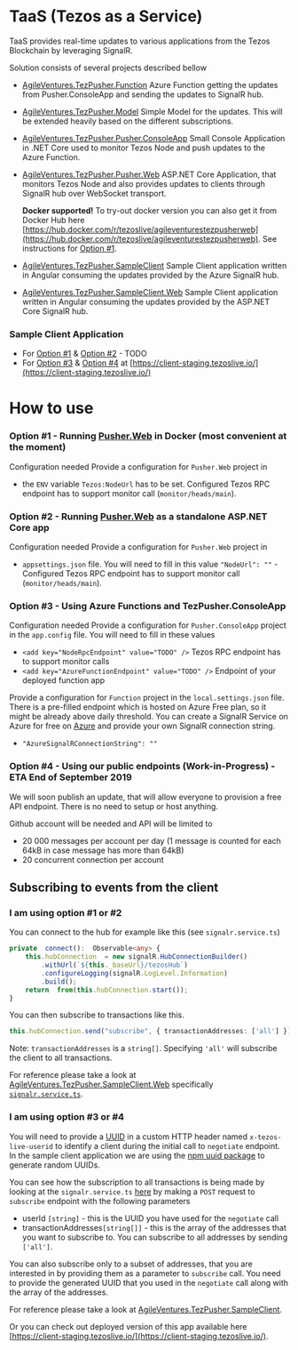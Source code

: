

# TaaS (Tezos as a Service)
TaaS provides real-time updates to various applications from the Tezos Blockchain by leveraging SignalR. 

Solution consists of several projects described bellow

 - [AgileVentures.TezPusher.Function](https://github.com/agile-ventures/TaaS/tree/master/AgileVentures.TezPusher.Function)
Azure Function getting the updates from Pusher.ConsoleApp and sending the updates to SignalR hub.

 - [AgileVentures.TezPusher.Model](https://github.com/agile-ventures/TaaS/tree/master/AgileVentures.TezPusher.Model)
Simple Model for the updates. This will be extended heavily based on the different subscriptions.

 - [AgileVentures.TezPusher.Pusher.ConsoleApp](https://github.com/agile-ventures/TaaS/tree/master/AgileVentures.TezPusher.Pusher.ConsoleApp)
Small Console Application in .NET Core used to monitor Tezos Node and push updates to the Azure Function. 

 - [AgileVentures.TezPusher.Pusher.Web](https://github.com/agile-ventures/TaaS/tree/master/AgileVentures.TezPusher.Pusher.Web)
ASP.NET Core Application, that monitors Tezos Node and also provides updates to clients through SignalR hub over WebSocket transport. 

	**Docker supported!** 
	To try-out docker version you can also get it from  Docker Hub here [https://hub.docker.com/r/tezoslive/agileventurestezpusherweb](https://hub.docker.com/r/tezoslive/agileventurestezpusherweb).  See instructions for [Option #1](#option-1---running-pusherweb-in-docker-most-convenient-at-the-moment).

 - [AgileVentures.TezPusher.SampleClient](https://github.com/agile-ventures/TaaS/tree/master/AgileVentures.TezPusher.SampleClient)
 Sample Client application written in Angular consuming the updates provided by the Azure SignalR hub.   
 
 - [AgileVentures.TezPusher.SampleClient.Web](https://github.com/agile-ventures/TaaS/tree/master/AgileVentures.TezPusher.SampleClient.Web)
 Sample Client application written in Angular consuming the updates provided by the  ASP.NET Core SignalR hub. 

### Sample Client Application
- For [Option #1](https://github.com/agile-ventures/TaaS/blob/master/README.md#option-1---running-pusherweb-in-docker-most-convenient-at-the-moment) & [Option #2](https://github.com/agile-ventures/TaaS/blob/master/README.md#option-2---running-pusherweb-as-a-standalone-aspnet-core-app) - TODO
- For  [Option #3](https://github.com/agile-ventures/TaaS/blob/master/README.md#option-3---using-azure-functions-and-tezpusherconsoleapp) & [Option #4](https://github.com/agile-ventures/TaaS/blob/master/README.md#option-4---using-our-public-endpoints-work-in-progress---eta-end-of-september-2019) at [https://client-staging.tezoslive.io/](https://client-staging.tezoslive.io/)

# How to use

### Option #1 - Running [Pusher.Web](https://github.com/agile-ventures/TaaS/tree/master/AgileVentures.TezPusher.Pusher.Web) in Docker (most convenient at the moment)
Configuration needed
Provide a configuration for `Pusher.Web` project in 
- the `ENV` variable `Tezos:NodeUrl` has to be set. Configured Tezos RPC endpoint has to support monitor call (`monitor/heads/main`).

### Option #2 - Running [Pusher.Web](https://github.com/agile-ventures/TaaS/tree/master/AgileVentures.TezPusher.Pusher.Web) as a standalone ASP.NET Core app
Configuration needed
Provide a configuration for `Pusher.Web` project in 
- `appsettings.json` file. You will need to fill in this value `"NodeUrl": ""` - Configured Tezos RPC endpoint has to support monitor call (`monitor/heads/main`).

### Option #3 - Using Azure Functions and TezPusher.ConsoleApp
Configuration needed
Provide a configuration for `Pusher.ConsoleApp` project in the `app.config` file. You will need to fill in these values
 - `<add key="NodeRpcEndpoint" value="TODO" />` Tezos RPC endpoint has to support monitor calls
 - `<add key="AzureFunctionEndpoint" value="TODO" />` Endpoint of your deployed function app

Provide a configuration for `Function` project in the `local.settings.json` file. 
There is a pre-filled endpoint which is hosted on Azure Free plan, so it might be already above daily threshold. You can create a SignalR Service on Azure for free on [Azure](https://azure.microsoft.com/en-us/) and provide your own SignalR connection string.
 - `"AzureSignalRConnectionString": ""`	

### Option #4 - Using our public endpoints (Work-in-Progress) - ETA End of September 2019
We will soon publish an update, that will allow everyone to provision a free API endpoint. There is no need to setup or host anything. 

Github account will be needed and API will be limited to 
- 20 000 messages per account per day (1 message is counted for each 64kB in case message has more than 64kB)
- 20 concurrent connection per account

## Subscribing to events from the client

### I am using option #1 or #2

You can connect to the hub for example like this (see `signalr.service.ts`)
```typescript
private  connect():  Observable<any> {
	this.hubConnection  = new signalR.HubConnectionBuilder()
		.withUrl(`${this._baseUrl}/tezosHub`)
		.configureLogging(signalR.LogLevel.Information)
		.build();
	return  from(this.hubConnection.start());
}
```
You can then subscribe to transactions like this. 
```typescript
this.hubConnection.send("subscribe", { transactionAddresses: ['all'] });
```
Note: `transactionAddresses` is a `string[]`. Specifying `'all'` will subscribe the client to all transactions.

For reference please take a look at [AgileVentures.TezPusher.SampleClient.Web](https://github.com/agile-ventures/TaaS/tree/master/AgileVentures.TezPusher.SampleClient.Web) specifically [`signalr.service.ts`](https://github.com/agile-ventures/TaaS/blob/84fe386b38f5e488a194a2aa531b109c7dc435d6/AgileVentures.TezPusher.SampleClient.Web/src/app/signalr.service.ts#L65).

### I am using option #3 or #4

You will need to provide a [UUID](https://en.wikipedia.org/wiki/Universally_unique_identifier) in a custom HTTP header named `x-tezos-live-userid` to identify a client during the initial call to `negotiate` endpoint. In the sample client application we are using the [npm uuid package](https://www.npmjs.com/package/uuid) to generate random UUIDs. 

You can see how the subscription to all transactions is being made by looking at the `signalr.service.ts` [here](https://github.com/agile-ventures/TaaS/blob/master/AgileVentures.TezPusher.SampleClient/src/app/signalr.service.ts) by making a `POST` request to `subscribe` endpoint with the following parameters

 - userId `[string]` - this is the UUID you have used for the `negotiate` call
 - transactionAddresses`[string[]]` - this is the array of the addresses that you want to subscribe to. You can subscribe to all addresses by sending `['all']`.

You can also subscribe only to a subset of addresses, that you are interested in by providing them as a parameter to `subscribe` call. 
You need to provide the generated UUID that you used in the `negotiate` call along with the array of the addresses.

For reference please take a look at  [AgileVentures.TezPusher.SampleClient](https://github.com/agile-ventures/TaaS/tree/master/AgileVentures.TezPusher.SampleClient).

Or you can check out deployed version of this app available here [https://client-staging.tezoslive.io/](https://client-staging.tezoslive.io/).
